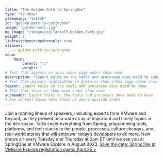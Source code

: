 ```yaml
---
title: "The Golden Path to SpringOne"
type: "tv-show"
streaming: "twitch"
id: "golden-path-to-springone"
image: "golden-path.jpg"
og_image: "/images/og/TanzuTV-Golden-Path.jpg"
weight: 1
linktwitchyoutubechannels: true
aliases: 
    - golden-path-to-springone
menu:
    main:
        parent: "tv"
        weight: 1
# Text that appears on show index page under show name
description: "Expert talks on the tools and processes devs need to know.&nbsp; [Save the date: SpringOne at VMware Explore registration opens April 25 >](https://springone.io?utm_source=golden-path)"
# Text that appears highlighted in green on show index page above show name
teaser: Expert talks on the tools and processes devs need to know
# Text that shows on show page under show name
subheader: Expert talks on the tools and processes devs need to know
# Any content below here shows up above episode index
---
```


Join a rotating lineup of speakers, including experts from VMware and beyond, as they present on a wide array of important and timely topics in the dev space. Talks cover everything from Spring, programming tools, platforms, and tech stacks to the people, processes, culture changes, and real-world stories that will empower today’s developers to do more. New shows air every Tuesday and Thursday at 2pm ET until we see you at SpringOne at VMware Explore in August 2023.  [Save the date: SpringOne at VMware Explore registration opens April 25 >](https://springone.io?utm_source=golden-path)